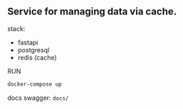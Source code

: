## Service for managing data via cache.

stack:
- fastapi
- postgresql
- redis (cache)

RUN
```sh
docker-compose up
```

docs swagger: ```docs/```

